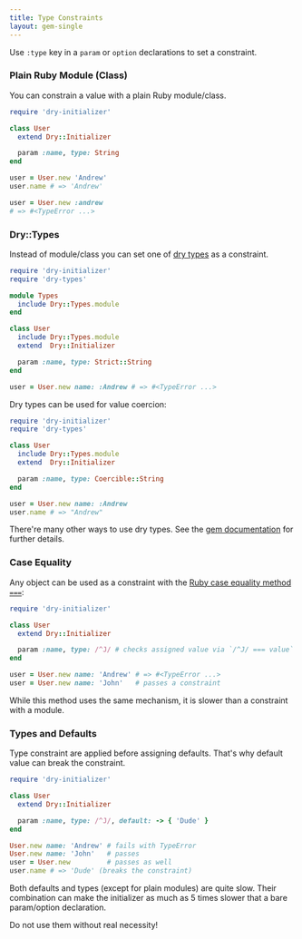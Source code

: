 ```yaml
---
title: Type Constraints
layout: gem-single
---
```


Use `:type` key in a `param` or `option` declarations to set a constraint.

### Plain Ruby Module (Class)

You can constrain a value with a plain Ruby module/class.

```ruby
require 'dry-initializer'

class User
  extend Dry::Initializer

  param :name, type: String
end

user = User.new 'Andrew'
user.name # => 'Andrew'

user = User.new :andrew
# => #<TypeError ...>
```

### Dry::Types

Instead of module/class you can set one of [dry types][dry-types] as a constraint.

```ruby
require 'dry-initializer'
require 'dry-types'

module Types
  include Dry::Types.module
end

class User
  include Dry::Types.module
  extend  Dry::Initializer

  param :name, type: Strict::String
end

user = User.new name: :Andrew # => #<TypeError ...>
```

Dry types can be used for value coercion:

```ruby
require 'dry-initializer'
require 'dry-types'

class User
  include Dry::Types.module
  extend  Dry::Initializer

  param :name, type: Coercible::String
end

user = User.new name: :Andrew
user.name # => "Andrew"
```

There're many other ways to use dry types. See the [gem documentation][dry-types-docs] for further details.

### Case Equality

Any object can be used as a constraint with the [Ruby case equality method `===`][case-equality]:

```ruby
require 'dry-initializer'

class User
  extend Dry::Initializer

  param :name, type: /^J/ # checks assigned value via `/^J/ === value`
end

user = User.new name: 'Andrew' # => #<TypeError ...>
user = User.new name: 'John'   # passes a constraint
```

While this method uses the same mechanism, it is slower than a constraint with a module.

### Types and Defaults

Type constraint are applied before assigning defaults. That's why default value can break the constraint.

```ruby
require 'dry-initializer'

class User
  extend Dry::Initializer

  param :name, type: /^J/, default: -> { 'Dude' }
end

User.new name: 'Andrew' # fails with TypeError
User.new name: 'John'   # passes
user = User.new         # passes as well
user.name # => 'Dude' (breaks the constraint)
```

Both defaults and types (except for plain modules) are quite slow.
Their combination can make the initializer as much as 5 times slower that a bare param/option declaration.

Do not use them without real necessity!

[dry-types]: https://github.com/dry-rb/dry-types
[dry-types-docs]: http://dry-rb.org/gems/dry-types/
[case-equality]: http://ruby-doc.org/core-2.3.1/Object.html#method-i-3D-3D-3D
